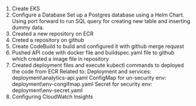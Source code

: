 1. Create EKS
2. Configure a Database
Set up a Postgres database using a Helm Chart. Using port forward to run SQL query for creating new table and inserting dummy data.
3. Created a new repository on ECR
4. Creted a repository on github
5. Create CodeBuild to build and configured it with github merge request
6. Pushed API code with docker file and buildspec.yaml file to github which created a image file in repository
7. Created deployment files and execute kubectl commands to deployed the code from ECR 
Related to:
Deployment and services: deployment\analytics-api.yaml
ConfigMap for un-security env: deployment\env-congifmap.yaml
Secret for security env: deployment\env-secret.yaml
8. Configuring CloudWatch Insights